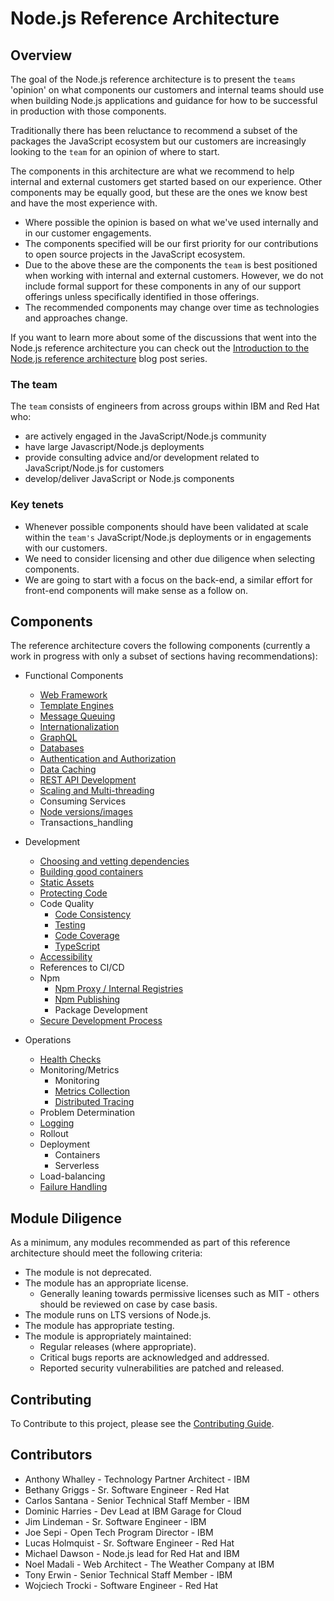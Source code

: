 # Node.js Reference Architecture

## Overview

The goal of the Node.js reference architecture is to present
the `teams` 'opinion' on what components our customers
and internal teams should use when building Node.js applications
and guidance for how to be successful in production with those components.

Traditionally there has been reluctance to recommend a subset
of the packages the JavaScript ecosystem but our customers are increasingly
looking to the `team` for an opinion of where to start.

The components in this architecture are what we recommend to help internal
and external customers get started based on our experience. Other components may be equally
good, but these are the ones we know best and have the most experience with.

- Where possible the opinion is based on what we've used internally and in our customer engagements.
- The components specified will be our first priority for our contributions to open source projects in the JavaScript ecosystem.
- Due to the above these are the components the `team` is best positioned when working with internal and external customers.
  However, we do not include formal support for these components in any of our support offerings unless specifically identified
  in those offerings.
- The recommended components may change over time as technologies and approaches change.

If you want to learn more about some of the discussions that went into the Node.js reference architecture you can check out the [Introduction to the Node.js reference architecture](https://developers.redhat.com/blog/2021/03/08/introduction-to-the-node-js-reference-architecture-part-1-overview) blog post series.

### The team

The `team` consists of engineers from across groups within IBM and Red Hat who:

- are actively engaged in the JavaScript/Node.js community
- have large Javascript/Node.js deployments
- provide consulting advice and/or development related to JavaScript/Node.js for customers
- develop/deliver JavaScript or Node.js components

### Key tenets

- Whenever possible components should have been validated at scale within the `team's`
  JavaScript/Node.js deployments or in engagements with our customers.
- We need to consider licensing and other due diligence when selecting components.
- We are going to start with a focus on the back-end, a similar effort for front-end
  components will make sense as a follow on.

## Components

The reference architecture covers the following components (currently a work in progress
with only a subset of sections having recommendations):

- Functional Components

  - [Web Framework](./docs/functional-components/webframework.md)
  - [Template Engines](./docs/functional-components/template-engines.md)
  - [Message Queuing](./docs/functional-components/message-queuing.md)
  - [Internationalization](./docs/functional-components/internationalization.md)
  - [GraphQL](./docs/functional-components/graphql.md)
  - [Databases](./docs/functional-components/databases.md)
  - [Authentication and Authorization](./docs/functional-components/auth.md)
  - [Data Caching](./docs/functional-components/data-caching.md)
  - [REST API Development](./docs/functional-components/rest-api-development.md)
  - [Scaling and Multi-threading](./docs/functional-components/scaling-multi-threading.md)
  - Consuming Services
  - [Node versions/images](./docs/functional-components/nodejs-versions-images.md)
  - Transactions_handling

- Development

  - [Choosing and vetting dependencies](./docs/development/dependencies.md)
  - [Building good containers](./docs/development/building-good-containers.md)
  - [Static Assets](./docs/functional-components/static-assets.md)
  - [Protecting Code](./docs/development/protecting-code.md)
  - Code Quality
    - [Code Consistency](./docs/development/code-consistency.md)
    - [Testing](./docs/development/testing.md)
    - [Code Coverage](./docs/development/code-coverage.md)
    - [TypeScript](./docs/development/typescript.md)
  - [Accessibility](./docs/development/accessibility.md)
  - References to CI/CD
  - Npm
    - [Npm Proxy / Internal Registries](./docs/development/npm-proxy.md)
    - [Npm Publishing](./docs/development/npm-publishing.md)
    - Package Development
  - [Secure Development Process](./docs/development/secure-development-process.md)

- Operations
  - [Health Checks](./docs/operations/healthchecks.md)
  - Monitoring/Metrics
    - Monitoring
    - [Metrics Collection](./docs/operations/metrics.md)
    - [Distributed Tracing](./docs/operations/distributed-tracing.md)
  - Problem Determination
  - [Logging](./docs/operations/logging.md)
  - Rollout
  - Deployment
    - Containers
    - Serverless
  - Load-balancing
  - [Failure Handling](./docs/operations/failurehandling.md)

## Module Diligence

As a minimum, any modules recommended as part of this reference architecture should meet the following criteria:

- The module is not deprecated.
- The module has an appropriate license.
  - Generally leaning towards permissive licenses such as MIT - others should be reviewed on case by case basis.
- The module runs on LTS versions of Node.js.
- The module has appropriate testing.
- The module is appropriately maintained:
  - Regular releases (where appropriate).
  - Critical bugs reports are acknowledged and addressed.
  - Reported security vulnerabilities are patched and released.

## Contributing

To Contribute to this project, please see the [Contributing Guide](./CONTRIBUTING.md).

## Contributors

- Anthony Whalley - Technology Partner Architect - IBM
- Bethany Griggs - Sr. Software Engineer - Red Hat
- Carlos Santana - Senior Technical Staff Member - IBM
- Dominic Harries - Dev Lead at IBM Garage for Cloud
- Jim Lindeman - Sr. Software Engineer - IBM
- Joe Sepi - Open Tech Program Director - IBM
- Lucas Holmquist - Sr. Software Engineer - Red Hat
- Michael Dawson - Node.js lead for Red Hat and IBM
- Noel Madali - Web Architect - The Weather Company at IBM 
- Tony Erwin - Senior Technical Staff Member - IBM
- Wojciech Trocki - Software Engineer - Red Hat
